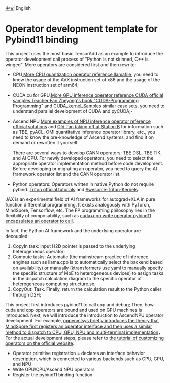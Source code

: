 [中文](README.zh.md)|English

# Operator development template for Pybind11 binding

This project uses the most basic TensorAdd as an example to introduce the operator development call process of "Python is not skinned, C++ is winged". More operators are considered first and then rewrite:

- CPU,[More CPU quantization operator reference llamafile](https://github.com/Mozilla-Ocho/llamafile/tree/main/llama.cpp), you need to know the usage of the AVX instruction set of x86 and the usage of the NEON instruction set of arm64;
- CUDA.cu for GPU,[More GPU inference operator reference CUDA official samples](https://github.com/NVIDIA/cuda-samples/tree/master/Samples),[Teacher Fan Zheyong&#39;s book &#34;CUDA-Programming Programming&#34;](https://github.com/brucefan1983/CUDA-Programming) and [CUDA_kernel_Samples](https://github.com/Tongkaio/CUDA_Kernel_Samples) similar case sets, you need to understand parallel development of CUDA and pyCUDA;-
- Ascend NPU,[More examples of NPU inference operator reference official solutions](https://github.com/Ascend/samples/tree/master/cplusplus/level1_single_api/4_op_dev/1_custom_op) and [Old Tan taking off at Station B](https://space.bilibili.com/668461244?spm_id_from=333.337.0.0) for information such as TBE, pyACL, OMl quantitative inference operator library, etc., you need to know the pre-knowledge of Ascend systems, and find it on demand or rewritten it yourself.

  There are several ways to develop CANN operators: TBE DSL, TBE TIK, and AI CPU. For newly developed operators, you need to select the appropriate operator implementation method before code development. Before developing or migrating an operator, you need to query the AI framework operator list and the CANN operator list.
- Python operators: Operators written in native Python do not require pybind. [Triton official tutorials](https://github.com/triton-lang/triton/blob/main/python/tutorials/01-vector-add.py) and [Awesome-Triton-Kernels](https://github.com/zinccat/Awesome-Triton-Kernels).

JAX is an experimental field of AI frameworks for autograd+XLA in pure function differential programming. It exists analogously with PyTorch, MindSpore, Tensorflow, etc. The FP programming philosophy lies in the flexibility of composability, such as [cuda+cpp write operator pybind11 encapsulates an operator to call](https://jax.ac.cn/en/latest/Custom_Operation_for_GPUs.html).

In fact, the Python AI framework and the underlying operator are decoupled:

1. CopyIn task: input H2D pointer is passed to the underlying heterogeneous operator;
2. Compute tasks: Automatic (the mainstream practice of inference engines such as llama.cpp is to automatically select the backend based on availability) or manually (ktransformers use yaml to manually specify the specific structure of MoE to heterogeneous devices) to assign tasks in the dispatch calculation diagram to the specific operator of heterogeneous computing structure.so;
3. CopyOut: Task. Finally, return the calculation result to the Python caller through D2H;

This project first introduces pybind11 to call cpp and debug; Then, how cuda and cpp operators are bound and used on GPU machines is introduced. Next, we will introduce the introduction to AscendNPU operator development. For example, [oppenmlsys briefly introduces the theory that MindSpore first registers an operator interface and then uses a similar method to dispatch to CPU, GPU, NPU and multi-terminal implementation](https://github.com/openmlsys/openmlsys-zh/blob/main/chapter_programming_interface/c_python_interaction.md)， For the actual development steps, please refer to [the tutorial of customizing operators on the official website](https://www.mindspore.cn/docs/zh-CN/r2.5.0/model_train/custom_program/op_custom.html):

- Operator primitive registration = declares an interface behavior description, which is connected to various backends such as CPU, GPU, and NPU
- Write GPU/CPU/Ascend NPU operators
- Register the pybind11 binding function
